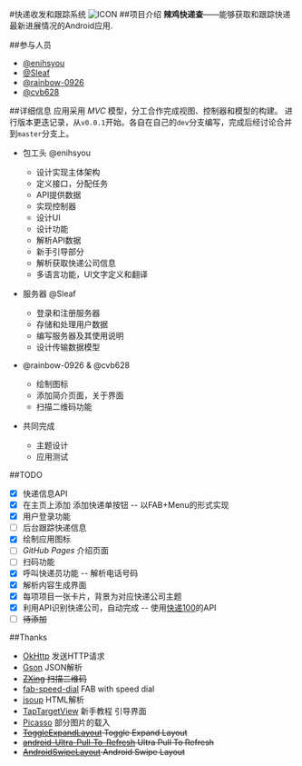 #快递收发和跟踪系统
![ICON](https://raw.githubusercontent.com/enihsyou/PackageTracker/master/app/src/main/ic_launcher-web.png)
##项目介绍
**辣鸡快递查**——能够获取和跟踪快递最新进展情况的Android应用.

##参与人员
- [@enihsyou](https://github.com/enihsyou)
- [@Sleaf](https://github.com/Sleaf)
- [@rainbow-0926](https://github.com/rainbow-0926)
- [@cvb628](https://github.com/cvb628)

##详细信息
应用采用 *MVC* 模型，分工合作完成视图、控制器和模型的构建。
进行版本更迭记录，从`v0.0.1`开始。各自在自己的`dev`分支编写，完成后经讨论合并到`master`分支上。

- 包工头 @enihsyou
  * 设计实现主体架构
  * 定义接口，分配任务
  * API提供数据
  * 实现控制器
  * 设计UI
  * 设计功能
  * 解析API数据
  * 新手引导部分
  * 解析获取快递公司信息
  * 多语言功能，UI文字定义和翻译

- 服务器 @Sleaf
  * 登录和注册服务器
  * 存储和处理用户数据
  * 编写服务器及其使用说明
  * 设计传输数据模型

- @rainbow-0926 & @cvb628
  * 绘制图标
  * 添加简介页面，关于界面
  * 扫描二维码功能

- 共同完成
  * 主题设计
  * 应用测试


##TODO
* [x] 快递信息API
* [x] 在主页上添加 添加快递单按钮 -- 以FAB+Menu的形式实现
* [x] 用户登录功能
* [ ] 后台跟踪快递信息
* [x] 绘制应用图标
* [ ] *GitHub Pages* 介绍页面
* [ ] 扫码功能
* [x] 呼叫快递员功能 -- 解析电话号码
* [x] 解析内容生成界面
* [x] 每项项目一张卡片，背景为对应快递公司主题
* [x] 利用API识别快递公司，自动完成 -- 使用[快递100](http://www.kuaidi100.com/)的API
* [ ] ~~待添加~~

##Thanks
* [OkHttp](https://github.com/square/okhttp) 发送HTTP请求
* [Gson](https://github.com/google/gson) JSON解析
* ~~[ZXing](https://github.com/zxing/zxing) 扫描二维码~~
* [fab-speed-dial](https://github.com/yavski/fab-speed-dial) FAB with speed dial
* [jsoup](https://github.com/jhy/jsoup) HTML解析
* [TapTargetView](https://github.com/KeepSafe/TapTargetView) 新手教程 引导界面
* [Picasso](https://square.github.io/picasso/) 部分图片的载入
* ~~[ToggleExpandLayout](https://github.com/fenjuly/ToggleExpandLayout) Toggle Expand Layout~~
* ~~[android-Ultra-Pull-To-Refresh](https://github.com/liaohuqiu/android-Ultra-Pull-To-Refresh) Ultra Pull To Refresh~~
* ~~[AndroidSwipeLayout](https://github.com/daimajia/AndroidSwipeLayout) Android Swipe Layout~~
